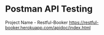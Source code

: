 # Postman API Testing
Project Name - Restful-Booker
https://restful-booker.herokuapp.com/apidoc/index.html

